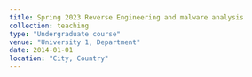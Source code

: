 ```yaml
---
title: Spring 2023 Reverse Engineering and malware analysis
collection: teaching
type: "Undergraduate course"
venue: "University 1, Department"
date: 2014-01-01
location: "City, Country"
---
```



